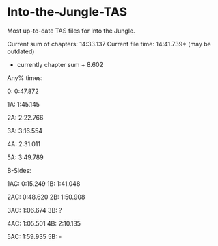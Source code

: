 # Into-the-Jungle-TAS
Most up-to-date TAS files for Into the Jungle.

Current sum of chapters:   14:33.137
Current file time:         14:41.739*
(may be outdated)
* currently chapter sum + 8.602

Any% times:

0:  0:47.872

1A: 1:45.145

2A: 2:22.766

3A: 3:16.554

4A: 2:31.011

5A: 3:49.789


B-Sides:

1AC: 0:15.249
1B:  1:41.048

2AC: 0:48.620
2B:  1:50.908

3AC: 1:06.674
3B:  ?

4AC: 1:05.501
4B:  2:10.135

5AC: 1:59.935
5B:  -